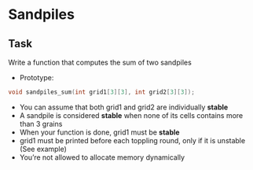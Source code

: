 # Sandpiles

## Task

Write a function that computes the sum of two sandpiles

* Prototype:

```c
void sandpiles_sum(int grid1[3][3], int grid2[3][3]);
```

* You can assume that both grid1 and grid2 are individually **stable**
* A sandpile is considered **stable** when none of its cells contains more than 3 grains
* When your function is done, grid1 must be **stable**
* grid1 must be printed before each toppling round, only if it is unstable (See example)
* You’re not allowed to allocate memory dynamically
